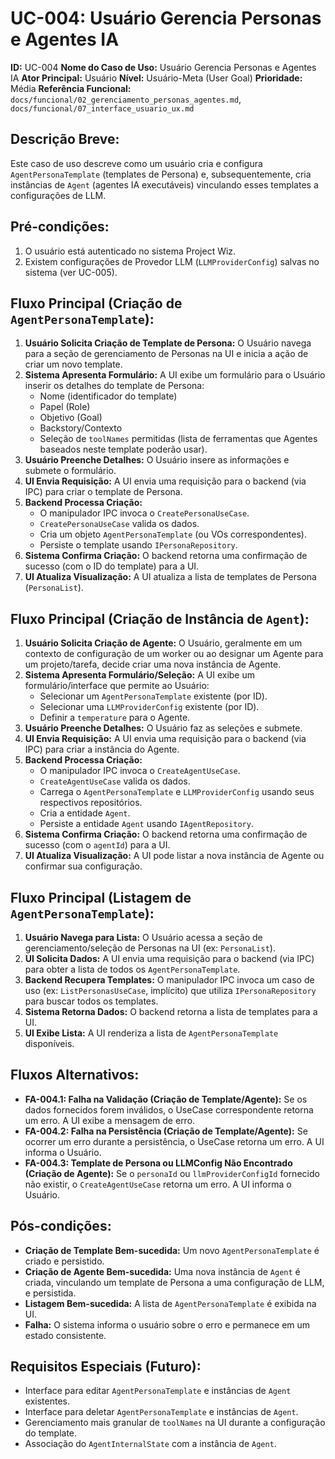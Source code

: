# UC-004: Usuário Gerencia Personas e Agentes IA

**ID:** UC-004
**Nome do Caso de Uso:** Usuário Gerencia Personas e Agentes IA
**Ator Principal:** Usuário
**Nível:** Usuário-Meta (User Goal)
**Prioridade:** Média
**Referência Funcional:** `docs/funcional/02_gerenciamento_personas_agentes.md`, `docs/funcional/07_interface_usuario_ux.md`

## Descrição Breve:
Este caso de uso descreve como um usuário cria e configura `AgentPersonaTemplate` (templates de Persona) e, subsequentemente, cria instâncias de `Agent` (agentes IA executáveis) vinculando esses templates a configurações de LLM.

## Pré-condições:
1.  O usuário está autenticado no sistema Project Wiz.
2.  Existem configurações de Provedor LLM (`LLMProviderConfig`) salvas no sistema (ver UC-005).

## Fluxo Principal (Criação de `AgentPersonaTemplate`):
1.  **Usuário Solicita Criação de Template de Persona:** O Usuário navega para a seção de gerenciamento de Personas na UI e inicia a ação de criar um novo template.
2.  **Sistema Apresenta Formulário:** A UI exibe um formulário para o Usuário inserir os detalhes do template de Persona:
    *   Nome (identificador do template)
    *   Papel (Role)
    *   Objetivo (Goal)
    *   Backstory/Contexto
    *   Seleção de `toolNames` permitidas (lista de ferramentas que Agentes baseados neste template poderão usar).
3.  **Usuário Preenche Detalhes:** O Usuário insere as informações e submete o formulário.
4.  **UI Envia Requisição:** A UI envia uma requisição para o backend (via IPC) para criar o template de Persona.
5.  **Backend Processa Criação:**
    *   O manipulador IPC invoca o `CreatePersonaUseCase`.
    *   `CreatePersonaUseCase` valida os dados.
    *   Cria um objeto `AgentPersonaTemplate` (ou VOs correspondentes).
    *   Persiste o template usando `IPersonaRepository`.
6.  **Sistema Confirma Criação:** O backend retorna uma confirmação de sucesso (com o ID do template) para a UI.
7.  **UI Atualiza Visualização:** A UI atualiza a lista de templates de Persona (`PersonaList`).

## Fluxo Principal (Criação de Instância de `Agent`):
1.  **Usuário Solicita Criação de Agente:** O Usuário, geralmente em um contexto de configuração de um worker ou ao designar um Agente para um projeto/tarefa, decide criar uma nova instância de Agente.
2.  **Sistema Apresenta Formulário/Seleção:** A UI exibe um formulário/interface que permite ao Usuário:
    *   Selecionar um `AgentPersonaTemplate` existente (por ID).
    *   Selecionar uma `LLMProviderConfig` existente (por ID).
    *   Definir a `temperature` para o Agente.
3.  **Usuário Preenche Detalhes:** O Usuário faz as seleções e submete.
4.  **UI Envia Requisição:** A UI envia uma requisição para o backend (via IPC) para criar a instância do Agente.
5.  **Backend Processa Criação:**
    *   O manipulador IPC invoca o `CreateAgentUseCase`.
    *   `CreateAgentUseCase` valida os dados.
    *   Carrega o `AgentPersonaTemplate` e `LLMProviderConfig` usando seus respectivos repositórios.
    *   Cria a entidade `Agent`.
    *   Persiste a entidade `Agent` usando `IAgentRepository`.
6.  **Sistema Confirma Criação:** O backend retorna uma confirmação de sucesso (com o `agentId`) para a UI.
7.  **UI Atualiza Visualização:** A UI pode listar a nova instância de Agente ou confirmar sua configuração.

## Fluxo Principal (Listagem de `AgentPersonaTemplate`):
1.  **Usuário Navega para Lista:** O Usuário acessa a seção de gerenciamento/seleção de Personas na UI (ex: `PersonaList`).
2.  **UI Solicita Dados:** A UI envia uma requisição para o backend (via IPC) para obter a lista de todos os `AgentPersonaTemplate`.
3.  **Backend Recupera Templates:** O manipulador IPC invoca um caso de uso (ex: `ListPersonasUseCase`, implícito) que utiliza `IPersonaRepository` para buscar todos os templates.
4.  **Sistema Retorna Dados:** O backend retorna a lista de templates para a UI.
5.  **UI Exibe Lista:** A UI renderiza a lista de `AgentPersonaTemplate` disponíveis.

## Fluxos Alternativos:
*   **FA-004.1: Falha na Validação (Criação de Template/Agente):** Se os dados fornecidos forem inválidos, o UseCase correspondente retorna um erro. A UI exibe a mensagem de erro.
*   **FA-004.2: Falha na Persistência (Criação de Template/Agente):** Se ocorrer um erro durante a persistência, o UseCase retorna um erro. A UI informa o Usuário.
*   **FA-004.3: Template de Persona ou LLMConfig Não Encontrado (Criação de Agente):** Se o `personaId` ou `llmProviderConfigId` fornecido não existir, o `CreateAgentUseCase` retorna um erro. A UI informa o Usuário.

## Pós-condições:
*   **Criação de Template Bem-sucedida:** Um novo `AgentPersonaTemplate` é criado e persistido.
*   **Criação de Agente Bem-sucedida:** Uma nova instância de `Agent` é criada, vinculando um template de Persona a uma configuração de LLM, e persistida.
*   **Listagem Bem-sucedida:** A lista de `AgentPersonaTemplate` é exibida na UI.
*   **Falha:** O sistema informa o usuário sobre o erro e permanece em um estado consistente.

## Requisitos Especiais (Futuro):
*   Interface para editar `AgentPersonaTemplate` e instâncias de `Agent` existentes.
*   Interface para deletar `AgentPersonaTemplate` e instâncias de `Agent`.
*   Gerenciamento mais granular de `toolNames` na UI durante a configuração do template.
*   Associação do `AgentInternalState` com a instância de `Agent`.
